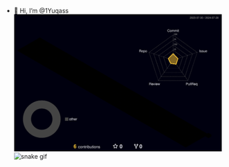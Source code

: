 - 👋 Hi, I’m @1Yuqass
![](./profile-3d-contrib/profile-night-rainbow.svg)
![snake gif]([https://github.com/1Yuqass/1Yuqass/blob/output/github-contribution-grid-snake.svg](https://github.com/1Yuqass/1Yuqass/blob/output/github-contribution-grid-snake.svg))
